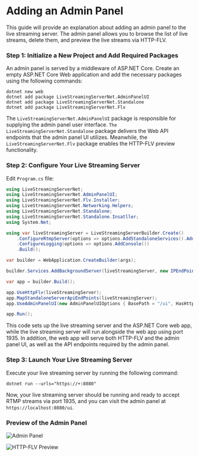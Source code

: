 # Adding an Admin Panel

This guide will provide an explanation about adding an admin panel to the live streaming server. The admin panel allows you to browse the list of live streams, delete them, and preview the live streams via HTTP-FLV.

### Step 1: Initialize a New Project and Add Required Packages

An admin panel is served by a middleware of ASP.NET Core. Create an empty ASP.NET Core Web application and add the necessary packages using the following commands:

```
dotnet new web
dotnet add package LiveStreamingServerNet.AdminPanelUI
dotnet add package LiveStreamingServerNet.Standalone
dotnet add package LiveStreamingServerNet.Flv
```

The `LiveStreamingServerNet.AdminPanelUI` package is responsible for supplying the admin panel user interface. `The LiveStreamingServerNet.Standalone` package delivers the Web API endpoints that the admin panel UI utilizes. Meanwhile, the `LiveStreamingServerNet.Flv` package enables the HTTP-FLV preview functionality.

### Step 2: Configure Your Live Streaming Server

Edit `Program.cs` file:

```cs linenums="1"
using LiveStreamingServerNet;
using LiveStreamingServerNet.AdminPanelUI;
using LiveStreamingServerNet.Flv.Installer;
using LiveStreamingServerNet.Networking.Helpers;
using LiveStreamingServerNet.Standalone;
using LiveStreamingServerNet.Standalone.Insatller;
using System.Net;

using var liveStreamingServer = LiveStreamingServerBuilder.Create()
    .ConfigureRtmpServer(options => options.AddStandaloneServices().AddFlv())
    .ConfigureLogging(options => options.AddConsole())
    .Build();

var builder = WebApplication.CreateBuilder(args);

builder.Services.AddBackgroundServer(liveStreamingServer, new IPEndPoint(IPAddress.Any, 1935));

var app = builder.Build();

app.UseHttpFlv(liveStreamingServer);
app.MapStandaloneServerApiEndPoints(liveStreamingServer);
app.UseAdminPanelUI(new AdminPanelUIOptions { BasePath = "/ui", HasHttpFlvPreview = true });

app.Run();
```

This code sets up the live streaming server and the ASP.NET Core web app, while the live streaming server will run alongside the web app using port 1935. In addition, the web app will serve both HTTP-FLV and the admin panel UI, as well as the API endpoints required by the admin panel.

### Step 3: Launch Your Live Streaming Server

Execute your live streaming server by running the following command:

```
dotnet run --urls="https://+:8080"
```

Now, your live streaming server should be running and ready to accept RTMP streams via port 1935, and you can visit the admin panel at `https://localhost:8080/ui`.

### Preview of the Admin Panel

![Admin Panel](../../assets/images/admin-panel.jpeg)

![HTTP-FLV Preview](../../assets/images/http-flv-preview.jpeg)
